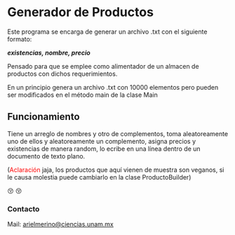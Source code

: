 # Generador de Productos 
Este programa se encarga de generar un archivo .txt con el siguiente formato:

***existencias, nombre, precio***

Pensado para que se emplee como alimentador de un almacen de productos con dichos requerimientos.

En un principio genera un archivo .txt con 10000 elementos pero pueden ser modificados en el método main de la clase Main
## Funcionamiento
Tiene un arreglo de nombres y otro de complementos, toma aleatoreamente uno de ellos y aleatoreamente un complemento, asigna precios y existencias de manera random, lo ecribe en una línea dentro de un documento de texto plano.

(<span style="color:red">Aclaración</span> jaja, los productos que aquí vienen de muestra son veganos, si le causa molestia puede cambiarlo en la clase ProductoBuilder)


:kissing_closed_eyes: :kissing_closed_eyes:

### Contacto
Mail: arielmerino@ciencias.unam.mx 
